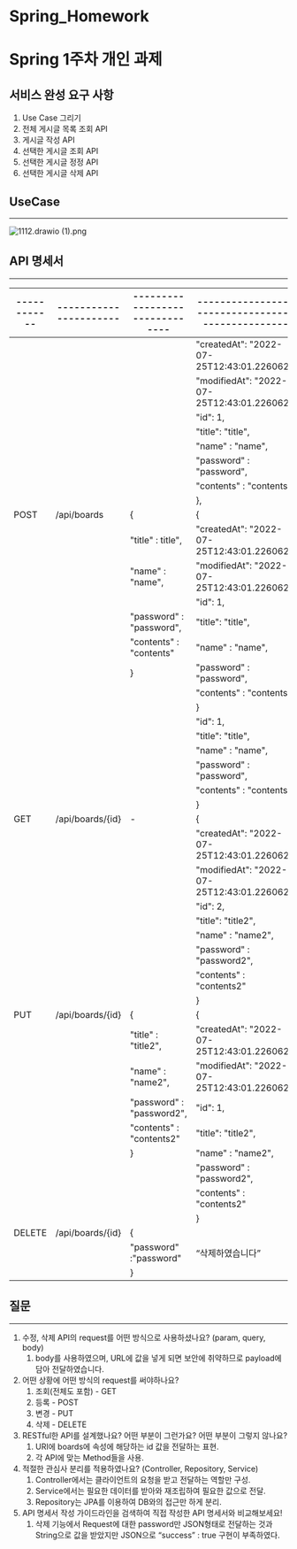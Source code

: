 # Spring_Homework

Spring 1주차 개인 과제
=====================

## 서비스 완성 요구 사항

1. Use Case 그리기
2. 전체 게시글 목록 조회 API
3. 게시글 작성 API
4. 선택한 게시글 조회 API
5. 선택한 게시글 정정 API
6. 선택한 게시글 삭제 API

## UseCase

---

![1112.drawio (1).png](./homework/1112.drawio_(1).png)

## API 명세서

---

| ------------ | ---------------------- | ------------------------------- | ------------------------------------------------- |
|--------------|------------------------|---------------------------------|---------------------------------------------------|
|              |                        |                                 | "createdAt": "2022-07-25T12:43:01.226062”,        |
|              |                        |                                 | "modifiedAt": "2022-07-25T12:43:01.226062”,       |
|              |                        |                                 | "id": 1,                                          |
|              |                        |                                 | "title": "title",                                 |
|              |                        |                                 | "name" : "name",                                  |
|              |                        |                                 | "password" : "password",                          |
|              |                        |                                 | "contents" : "contents"                           |
|              |                        |                                 | },                                                |
| POST         | /api/boards            | {                               | {                                                 |
|              |                        | "title" : title",               | "createdAt": "2022-07-25T12:43:01.226062”,        |
|              |                        | "name" : "name",                | "modifiedAt": "2022-07-25T12:43:01.226062”,       |
|              |                        |                                 | "id": 1,                                          |
|              |                        | "password" : "password",        | "title": "title",                                 |
|              |                        | "contents" : "contents"         | "name" : "name",                                  |
|              |                        | }                               | "password" : "password",                          |
|              |                        |                                 | "contents" : "contents"                           |
|              |                        |                                 | }                                                 |
|              |                        |                                 | "id": 1,                                          |
|              |                        |                                 | "title": "title",                                 |
|              |                        |                                 | "name" : "name",                                  |
|              |                        |                                 | "password" : "password",                          |
|              |                        |                                 | "contents" : "contents"                           |
|              |                        |                                 | }                                                 |
| GET          | /api/boards/{id}       | -                               | {                                                 |
|              |                        |                                 | "createdAt": "2022-07-25T12:43:01.226062”,        |
|              |                        |                                 | "modifiedAt": "2022-07-25T12:43:01.226062”,       |
|              |                        |                                 | "id": 2,                                          |
|              |                        |                                 | "title": "title2",                                |
|              |                        |                                 | "name" : "name2",                                 |
|              |                        |                                 | "password" : "password2",                         |
|              |                        |                                 | "contents" : "contents2"                          |
|              |                        |                                 | }                                                 |
| PUT          | /api/boards/{id}       | {                               | {                                                 |  |
|              |                        | "title" : "title2",             | "createdAt": "2022-07-25T12:43:01.226062”,        |
|              |                        | "name" : "name2",               | "modifiedAt": "2022-07-25T12:43:01.226062”,       |
|              |                        | "password" : "password2",       | "id": 1,                                          |
|              |                        | "contents" : "contents2"        | "title": "title2",                                |
|              |                        | }                               | "name" : "name2",                                 |
|              |                        |                                 | "password" : "password2",                         |
|              |                        |                                 | "contents" : "contents2"                          |
|              |                        |                                 | }                                                 |
| DELETE       | /api/boards/{id}       | {                               |                                                   |
|              |                        | "password" :"password"          | “삭제하였습니다”                                         |
|              |                        | }                               |                                                   |

## 질문

---

1. 수정, 삭제 API의 request를 어떤 방식으로 사용하셨나요? (param, query, body)
    1. body를 사용하였으며, URL에 값을 넣게 되면 보안에 취약하므로 payload에 담아 전달하였습니다.
2. 어떤 상황에 어떤 방식의 request를 써야하나요?
    1. 조회(전체도 포함) - GET
    2. 등록 - POST
    3. 변경 - PUT
    4. 삭제 - DELETE
3. RESTful한 API를 설계했나요? 어떤 부분이 그런가요? 어떤 부분이 그렇지 않나요?
    1. URI에 boards에 속성에 해당하는 id 값을 전달하는 표현.
    2. 각 API에 맞는 Method들을 사용.
4. 적절한 관심사 분리를 적용하였나요? (Controller, Repository, Service)
    1. Controller에서는 클라이언트의 요청을 받고 전달하는 역할만 구성.
    2. Service에서는 필요한 데이터를 받아와 재조립하여 필요한 값으로 전달.
    3. Repository는 JPA를 이용하여 DB와의 접근만 하게 분리.
5. API 명세서 작성 가이드라인을 검색하여 직접 작성한 API 명세서와 비교해보세요!
    1. 삭제 기능에서 Request에 대한 password만 JSON형태로 전달하는 것과 String으로 값을 받았지만 JSON으로 “success” : true 구현이 부족하였다.